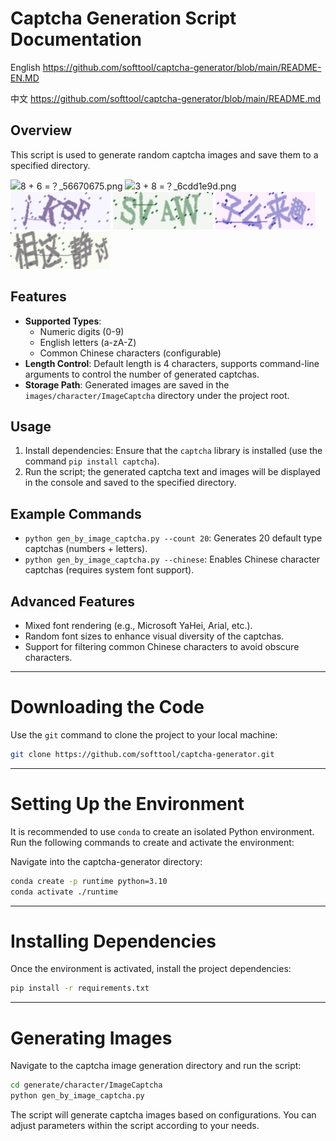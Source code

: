 # Captcha Generation Script Documentation
English https://github.com/softtool/captcha-generator/blob/main/README-EN.MD

中文 https://github.com/softtool/captcha-generator/blob/main/README.md

## Overview
This script is used to generate random captcha images and save them to a specified directory.


![8 + 6 =？_56670675.png](images/character/ImageCaptcha/8%20%2B%206%20%3D%EF%BC%9F_56670675.png)
![3 + 8 =？_6cdd1e9d.png](images/character/ImageCaptcha/3%20%2B%208%20%3D%EF%BC%9F_6cdd1e9d.png)
![jKsF_8ecb373d.png](images/character/ImageCaptcha/jKsF_8ecb373d.png)
![sVAW_bdc54215.png](images/character/ImageCaptcha/sVAW_bdc54215.png)
![子么来趣_7b951bcd.png](images/character/ImageCaptcha/%E5%AD%90%E4%B9%88%E6%9D%A5%E8%B6%A3_7b951bcd.png)
![相这静讨_d7282dd6.png](images/character/ImageCaptcha/%E7%9B%B8%E8%BF%99%E9%9D%99%E8%AE%A8_d7282dd6.png)

## Features
- **Supported Types**:
  - Numeric digits (0-9)
  - English letters (a-zA-Z)
  - Common Chinese characters (configurable)
- **Length Control**: Default length is 4 characters, supports command-line arguments to control the number of generated captchas.
- **Storage Path**: Generated images are saved in the `images/character/ImageCaptcha` directory under the project root.

## Usage
1. Install dependencies: Ensure that the `captcha` library is installed (use the command `pip install captcha`).
2. Run the script; the generated captcha text and images will be displayed in the console and saved to the specified directory.

## Example Commands
- `python gen_by_image_captcha.py --count 20`: Generates 20 default type captchas (numbers + letters).
- `python gen_by_image_captcha.py --chinese`: Enables Chinese character captchas (requires system font support).

## Advanced Features
- Mixed font rendering (e.g., Microsoft YaHei, Arial, etc.).
- Random font sizes to enhance visual diversity of the captchas.
- Support for filtering common Chinese characters to avoid obscure characters.

---

# Downloading the Code

Use the `git` command to clone the project to your local machine:

```bash
git clone https://github.com/softtool/captcha-generator.git
```


---

# Setting Up the Environment

It is recommended to use `conda` to create an isolated Python environment. Run the following commands to create and activate the environment:

Navigate into the captcha-generator directory:

```bash
conda create -p runtime python=3.10
conda activate ./runtime
```


---

# Installing Dependencies

Once the environment is activated, install the project dependencies:

```bash
pip install -r requirements.txt
```


---

# Generating Images

Navigate to the captcha image generation directory and run the script:

```bash
cd generate/character/ImageCaptcha
python gen_by_image_captcha.py
```

The script will generate captcha images based on configurations. You can adjust parameters within the script according to your needs.
